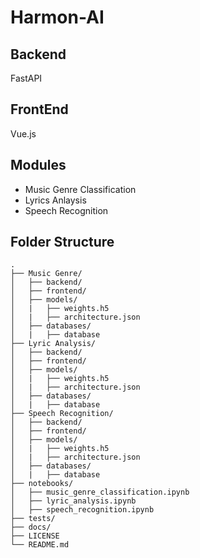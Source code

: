 # Harmon-AI

## Backend
FastAPI

## FrontEnd
Vue.js

## Modules
- Music Genre Classification
- Lyrics Anlaysis
- Speech Recognition

## Folder Structure

    .
    ├── Music Genre/
    │   ├── backend/
    │   ├── frontend/
    │   ├── models/
    │   |   ├── weights.h5
    │   |   ├── architecture.json
    │   ├── databases/
    │   |   ├── database
    ├── Lyric Analysis/
    │   ├── backend/
    │   ├── frontend/
    │   ├── models/
    │   |   ├── weights.h5
    │   |   ├── architecture.json
    │   ├── databases/
    │   |   ├── database
    ├── Speech Recognition/
    │   ├── backend/
    │   ├── frontend/
    │   ├── models/
    │   |   ├── weights.h5
    │   |   ├── architecture.json
    │   ├── databases/
    │   |   ├── database 
    ├── notebooks/   
    │   ├── music_genre_classification.ipynb
    │   ├── lyric_analysis.ipynb
    │   ├── speech_recognition.ipynb
    ├── tests/
    ├── docs/
    ├── LICENSE
    └── README.md


